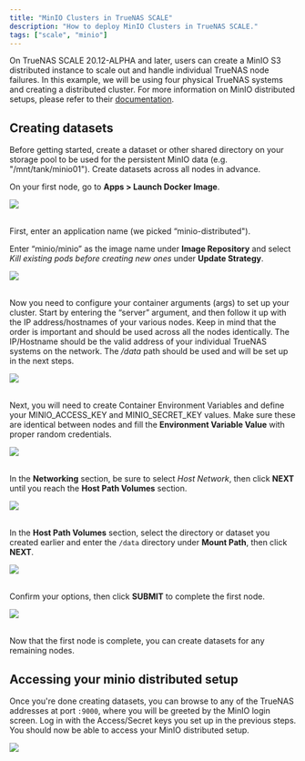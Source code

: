```yaml
---
title: "MinIO Clusters in TrueNAS SCALE"
description: "How to deploy MinIO Clusters in TrueNAS SCALE."
tags: ["scale", "minio"]
---
```


On TrueNAS SCALE 20.12-ALPHA and later, users can create a MinIO S3 distributed instance to scale out and handle individual TrueNAS node failures. In this example, we will be using four physical TrueNAS systems and creating a distributed cluster.
For more information on MinIO distributed setups, please refer to their [documentation](https://docs.min.io/docs/distributed-minio-quickstart-guide.html).

## Creating datasets

Before getting started, create a dataset or other shared directory on your storage pool to be used for the persistent MinIO data (e.g. "/mnt/tank/minio01"). Create datasets across all nodes in advance.

On your first node, go to **Apps > Launch Docker Image**.

<img src="/images/minIO-LaunchDockerImage1.png">
<br><br>

First, enter an application name (we picked “minio-distributed").

Enter “minio/minio” as the image name under **Image Repository** and select _Kill existing pods before creating new ones_ under **Update Strategy**.

<img src="/images/minIO-NameYourInstance2.png">
<br><br>

Now you need to configure your container arguments (args) to set up your cluster. Start by entering the “server” argument, and then follow it up with the IP address/hostnames of your various nodes. Keep in mind that the order is important and should be used across all the nodes identically. The IP/Hostname should be the valid address of your individual TrueNAS systems on the network. The _/data_ path should be used and will be set up in the next steps.

<img src="/images/minIO-EnterContainerArgs3.png">
<br><br>

Next, you will need to create Container Environment Variables and define your MINIO_ACCESS_KEY and MINIO_SECRET_KEY values. Make sure these are identical between nodes and fill the **Environment Variable Value** with proper random credentials.

<img src="/images/minIO-EnvironmentalVariableName4.png">
<br><br>

In the **Networking** section, be sure to select _Host Network_, then click **NEXT** until you reach the **Host Path Volumes** section.

<img src="/images/minIO-HostNetwork5.png">
<br><br>

In the **Host Path Volumes** section, select the directory or dataset you created earlier and enter the `/data` directory under **Mount Path**, then click **NEXT**.

<img src="/images/minIO-HostPathVolumes6.png">
<br><br>

Confirm your options, then click **SUBMIT** to complete the first node.

<img src="/images/minIO-ConfirmOptions7.png">
<br><br>

Now that the first node is complete, you can create datasets for any remaining nodes.

## Accessing your minio distributed setup

Once you're done creating datasets, you can browse to any of the TrueNAS addresses at port `:9000`, where you will be greeted by the MinIO login screen. Log in with the Access/Secret keys you set up in the previous steps. You should now be able to access your MinIO distributed setup.

<img src="/images/minIO-minIOLoginScreen8.png">
<br><br>
